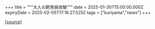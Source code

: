 +++
title = """大人の飼育員体験"""
date = 2025-01-30T15:00:00.000Z
expiryDate = 2025-02-05T17:16:27.525Z
tags = ["kuriyama","news"]
+++


[[source]](https://www.town.kuriyama.hokkaido.jp/site/shizen/30081.html)
